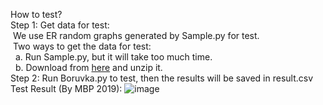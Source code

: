 How to test?  
Step 1: Get data for test:  
&nbsp;We use ER random graphs generated by Sample.py for test.  
&nbsp;Two ways to get the data for test:  
&nbsp;&nbsp;a. Run Sample.py, but it will take too much time.  
&nbsp;&nbsp;b. Download from [here](https://1drv.ms/u/s!Aq8XcGokRpkl_RaY8OO1qR49kesg?e=w1cdcj) and unzip it.  
Step 2: Run Boruvka.py to test, then the results will be saved in result.csv  
Test Result (By MBP 2019): 
![image](https://raw.githubusercontent.com/xyw6/MST/master/result.jpg)
